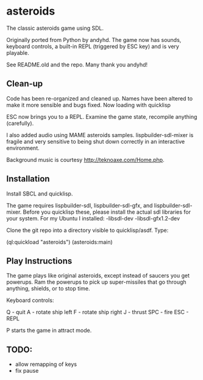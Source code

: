 asteroids
=========

The classic asteroids game using SDL.

Originally ported from Python by andyhd.  The game now has sounds, keyboard
controls, a built-in REPL (triggered by ESC key) and is very playable.

See README.old and the repo.  Many thank you andyhd!

Clean-up 
--------

Code has been re-organized and cleaned up.  Names have been altered
to make it more sensible and bugs fixed.  Now loading with quicklisp

ESC now brings you to a REPL.  Examine the game state, recompile anything
(carefully).

I also added audio using MAME asteroids samples.  lispbuilder-sdl-mixer is 
fragile and very sensitive to being shut down correctly in an interactive 
environment.

Background music is courtesy http://teknoaxe.com/Home.php.


Installation
------------

Install SBCL and quicklisp.

The game requires lispbuilder-sdl, lispbuilder-sdl-gfx, and 
lispbuilder-sdl-mixer.  Before you quicklisp these, please install the actual
sdl libraries for your system.  For my Ubuntu I installed:
-libsdl-dev
-libsdl-gfx1.2-dev

Clone the git repo into a directory visible to quicklisp/asdf. Type:

(ql:quickload "asteroids")
(asteroids:main)


Play Instructions
-----------------

The game plays like original asteroids, except instead of saucers you get 
powerups.  Ram the powerups to pick up super-missiles that go through anything,
shields, or to stop time.

Keyboard controls:

Q   - quit 
A   - rotate ship left
F   - rotate ship right
J   - thrust
SPC - fire
ESC - REPL

P starts the game in attract mode.

TODO:
-----

* allow remapping of keys
* fix pause
